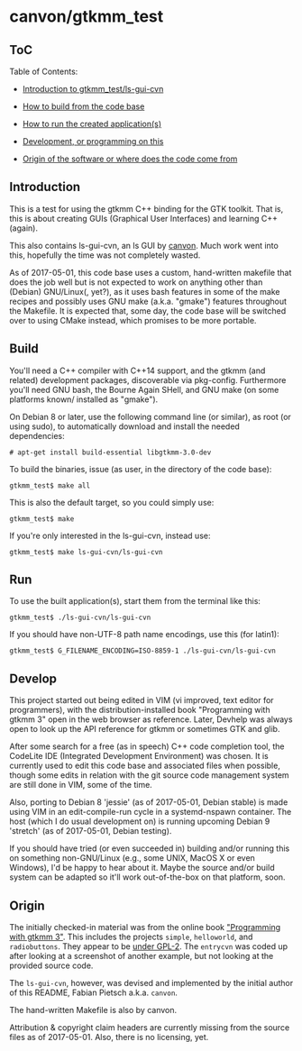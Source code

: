 # canvon/gtkmm\_test


## ToC

Table of Contents:

  * [Introduction to gtkmm_test/ls-gui-cvn](#introduction)

  * [How to build from the code base](#build)

  * [How to run the created application(s)](#run)

  * [Development, or programming on this](#develop)

  * [Origin of the software or where does the code come from](#origin)


## Introduction

This is a test for using the gtkmm C++ binding for the GTK toolkit.
That is, this is about creating GUIs (Graphical User Interfaces)
and learning C++ (again).

This also contains ls-gui-cvn, an ls GUI by [canvon][]. Much work
went into this, hopefully the time was not completely wasted.

[canvon]: https://github.com/canvon "canvon on GitHub"

As of 2017-05-01, this code base uses a custom, hand-written makefile
that does the job well but is not expected to work on anything other
than (Debian) GNU/Linux(, yet?), as it uses bash features in some
of the make recipes and possibly uses GNU make (a.k.a. "gmake") features
throughout the Makefile.  It is expected that, some day, the code base
will be switched over to using CMake instead, which promises to be
more portable.


## Build

You'll need a C++ compiler with C++14 support, and the gtkmm (and related)
development packages, discoverable via pkg-config. Furthermore you'll need
GNU bash, the Bourne Again SHell, and GNU make (on some platforms known/
installed as "gmake").

On Debian 8 or later, use the following command line (or similar), as root
(or using sudo), to automatically download and install the needed dependencies:

	# apt-get install build-essential libgtkmm-3.0-dev

To build the binaries, issue (as user, in the directory of the code base):

	gtkmm_test$ make all

This is also the default target, so you could simply use:

	gtkmm_test$ make

If you're only interested in the ls-gui-cvn, instead use:

	gtkmm_test$ make ls-gui-cvn/ls-gui-cvn


## Run

To use the built application(s), start them from the terminal like this:

	gtkmm_test$ ./ls-gui-cvn/ls-gui-cvn

If you should have non-UTF-8 path name encodings, use this (for latin1):

	gtkmm_test$ G_FILENAME_ENCODING=ISO-8859-1 ./ls-gui-cvn/ls-gui-cvn


## Develop

This project started out being edited in VIM (vi improved, text editor
for programmers), with the distribution-installed book "Programming
with gtkmm 3" open in the web browser as reference. Later, Devhelp
was always open to look up the API reference for gtkmm or sometimes
GTK and glib.

After some search for a free (as in speech) C++ code completion tool,
the CodeLite IDE (Integrated Development Environment) was chosen.
It is currently used to edit this code base and associated files
when possible, though some edits in relation with the git source code
management system are still done in VIM, some of the time.

Also, porting to Debian 8 'jessie' (as of 2017-05-01, Debian stable)
is made using VIM in an edit-compile-run cycle in a systemd-nspawn
container. The host (which I do usual development on) is running
upcoming Debian 9 'stretch' (as of 2017-05-01, Debian testing).

If you should have tried (or even succeeded in) building and/or running this
on something non-GNU/Linux (e.g., some UNIX, MacOS X or even Windows),
I'd be happy to hear about it. Maybe the source and/or build system
can be adapted so it'll work out-of-the-box on that platform, soon.


## Origin

The initially checked-in material was from the online book ["Programming
with gtkmm 3"][book-gtkmm3]. This includes the projects `simple`, `helloworld`,
and `radiobuttons`. They appear to be [under GPL-2][examples-license].
The `entrycvn` was coded up after looking at a screenshot of another example,
but not looking at the provided source code.

[book-gtkmm3]: https://developer.gnome.org/gtkmm-tutorial/stable/
[examples-license]:
  https://git.gnome.org/browse/gtkmm-documentation/tree/COPYING.examples?h=gtkmm-3-22

The `ls-gui-cvn`, however, was devised and implemented by the initial author
of this README, Fabian Pietsch a.k.a. `canvon`.

The hand-written Makefile is also by canvon.

Attribution & copyright claim headers are currently missing from the
source files as of 2017-05-01. Also, there is no licensing, yet.
